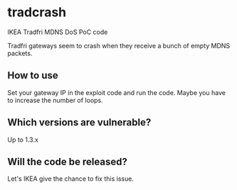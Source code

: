 # tradcrash
IKEA Tradfri MDNS DoS PoC code

Tradfri gateways seem to crash when they receive a bunch of empty MDNS packets.

## How to use

Set your gateway IP in the exploit code and run the code. Maybe you have to increase the number of loops.

## Which versions are vulnerable?

Up to 1.3.x

## Will the code be released?

Let's IKEA give the chance to fix this issue.
